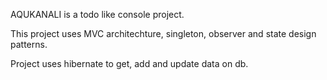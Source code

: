 AQUKANALI is a todo like console project.

This project uses MVC architechture, singleton, observer and state design patterns.

Project uses hibernate to get, add and update data on db.
